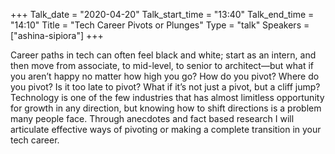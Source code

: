 +++
Talk_date = "2020-04-20"
Talk_start_time = "13:40"
Talk_end_time = "14:10"
Title = "Tech Career Pivots or Plunges"
Type = "talk"
Speakers = ["ashina-sipiora"]
+++

Career paths in tech can often feel black and white; start as an intern, and then move from associate, to mid-level, to senior to architect—but what if you aren’t happy no matter how high you go? How do you pivot? Where do you pivot? Is it too late to pivot? What if it’s not just a pivot, but a cliff jump? Technology is one of the few industries that has almost limitless opportunity for growth in any direction, but knowing how to shift directions is a problem many people face. Through anecdotes and fact based research I will articulate effective ways of pivoting or making a complete transition in your tech career.
